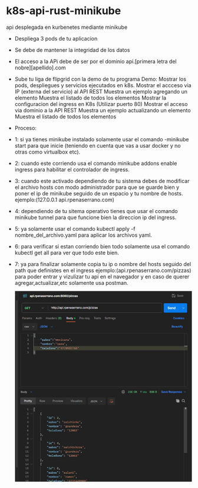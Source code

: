 # k8s-api-rust-minikube
api desplegada en kurbenetes mediante minikube
- Despliega 3 pods de tu aplicacion
- Se debe de mantener la integridad de los datos
- El acceso a la APi debe de ser por el dominio api.[primera letra del nobre][apellido].com
- Sube tu liga de flipgrid con la demo de tu programa
    Demo:
          Mostrar los pods, despliegues y servicios ejecutados en k8s.
          Mostrar el accceso via IP (externa del servicio) al API REST
          Muestra un ejemplo agregando un elemento 
          Muestra el listado de todos los elementos
          Mostrar la configuracion del ingress en K8s (Utilizar puerto 80)
          Mostrar el acceso via dominio a la API REST
          Muestra un ejemplo actualizando un elemento
          Muestra el listado de todos los elementos
- Proceso:
- 1: si ya tienes minikube instalado solamente usar el comando -minikube start para que inicie (teniendo en cuenta que vas a usar docker y no otras como virtualbox etc).
- 2: cuando este corriendo usa el comando minikube addons enable ingress para habilitar el controlador de ingress.
- 3: cuando este activado dependiendo de tu sistema debes de modificar el archivo hosts con modo administrador para que se guarde bien y poner el ip de minikube seguido de un espacio y tu nombre de hosts. ejemplo:(127.0.0.1 api.rpenaserrano.com)
- 4: dependiendo de tu sitema operativo tienes que usar el comando minikube tunnel para que funcione bien la direccion ip del ingress.
- 5: ya solamente usar el comando kubectl apply -f nombre_del_archivo.yaml para aplicar los archivos yaml.
- 6: para verificar si estan corriendo bien todo solamente usa el comando kubectl get all para ver que todo este bien.
- 7: ya para finalizar solamente copia tu ip o nombre del hosts seguido del path que definistes en el ingress ejemplo:(api.rpenaserrano.com/pizzas) para poder entrar y vizulizar tu api en el navegador y en caso de 
     querer agregar,actualizar,etc solamente usa postman.
  
  ![LCaptura1](https://github.com/Dio-Bardo/k8s-api-rust/blob/main/Capturapostman.JPG)
